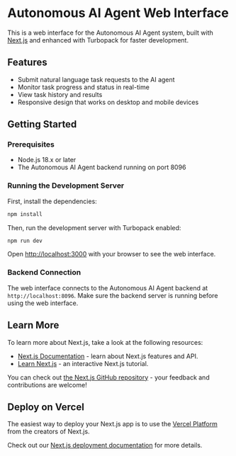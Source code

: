 # Autonomous AI Agent Web Interface

This is a web interface for the Autonomous AI Agent system, built with [Next.js](https://nextjs.org) and enhanced with Turbopack for faster development.

## Features

- Submit natural language task requests to the AI agent
- Monitor task progress and status in real-time
- View task history and results
- Responsive design that works on desktop and mobile devices

## Getting Started

### Prerequisites

- Node.js 18.x or later
- The Autonomous AI Agent backend running on port 8096

### Running the Development Server

First, install the dependencies:

```bash
npm install
```

Then, run the development server with Turbopack enabled:

```bash
npm run dev
```

Open [http://localhost:3000](http://localhost:3000) with your browser to see the web interface.

### Backend Connection

The web interface connects to the Autonomous AI Agent backend at `http://localhost:8096`. Make sure the backend server is running before using the web interface.

## Learn More

To learn more about Next.js, take a look at the following resources:

- [Next.js Documentation](https://nextjs.org/docs) - learn about Next.js features and API.
- [Learn Next.js](https://nextjs.org/learn) - an interactive Next.js tutorial.

You can check out [the Next.js GitHub repository](https://github.com/vercel/next.js) - your feedback and contributions are welcome!

## Deploy on Vercel

The easiest way to deploy your Next.js app is to use the [Vercel Platform](https://vercel.com/new?utm_medium=default-template&filter=next.js&utm_source=create-next-app&utm_campaign=create-next-app-readme) from the creators of Next.js.

Check out our [Next.js deployment documentation](https://nextjs.org/docs/app/building-your-application/deploying) for more details.
